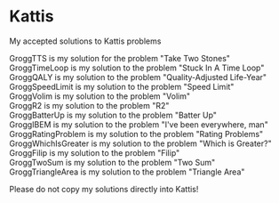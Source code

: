 # Kattis

My accepted solutions to Kattis problems <br/>

GroggTTS is my solution for the problem "Take Two Stones" <br/>
GroggTimeLoop is my solution to the problem "Stuck In A Time Loop" <br/>
GroggQALY is my solution to the problem "Quality-Adjusted Life-Year" <br/>
GroggSpeedLimit is my solution to the problem "Speed Limit" <br/>
GroggVolim is my solution to the problem "Volim" <br/>
GroggR2 is my solution to the problem "R2" <br/>
GroggBatterUp is my solution to the problem "Batter Up" <br/>
GroggIBEM is my solution to the problem "I've been everywhere, man" <br/>
GroggRatingProblem is my solution to the problem "Rating Problems" <br/>
GroggWhichIsGreater is my solution to the problem "Which is Greater?" <br/> 
GroggFilip is my solution to the problem "Filip" <br/>
GroggTwoSum is my solution to the problem "Two Sum" <br/>
GroggTriangleArea is my solution to the problem "Triangle Area" <br/>

Please do not copy my solutions directly into Kattis! <br/>
